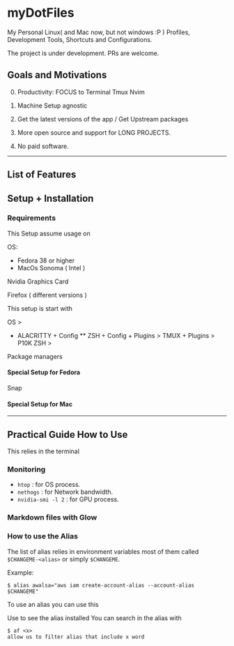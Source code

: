 # myDotFiles

My Personal Linux( and Mac now, but not windows :P )
Profiles, Development Tools, Shortcuts and Configurations.

The project is under development.
PRs are welcome.

## Goals and Motivations

0. Productivity: FOCUS to Terminal Tmux Nvim 
1. Machine Setup agnostic

2. Get the latest versions of the app /
Get Upstream packages

3. More open source and support for LONG PROJECTS.
999. No paid software.

----

## List of Features

## Setup + Installation

### Requirements

This Setup assume usage on

OS:
* Fedora 38 or higher
* MacOs Sonoma ( Intel )

Nvidia Graphics Card

Firefox ( different versions )


This setup is start with 

OS >
* ALACRITTY + Config
** ZSH + Config + Plugins
        > TMUX + Plugins > P10K
ZSH > 

Package managers

#### Special Setup for Fedora

Snap

#### Special Setup for Mac

----

## Practical Guide How to Use

This relies in the terminal

### Monitoring
* `htop` : for OS process.
* `nethogs` : for Network bandwidth.
* `nvidia-smi -l 2` : for GPU process.

### Markdown files with Glow

### How to use the Alias

The list of alias relies in environment variables
most of them called `$CHANGEME-<alias>` or simply `$CHANGEME`.

Example:
```
$ alias awalsa="aws iam create-account-alias --account-alias $CHANGEME"

```


To use an alias you can use this

Use to see the alias installed
You can search in the alias with

    $ af <x>
    allow us to filter alias that include x word

